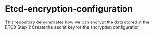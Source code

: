 # Etcd-encryption-configuration
This repository demonstrates how we can encrypt the data stored in the ETCD
Step 1: Create the secret key for the encryption configuration
